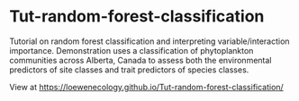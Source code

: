 # Tut-random-forest-classification
Tutorial on random forest classification and interpreting variable/interaction importance. Demonstration uses a classification of phytoplankton communities across Alberta, Canada to assess both the environmental predictors of site classes and trait predictors of species classes.

View at https://loewenecology.github.io/Tut-random-forest-classification/

